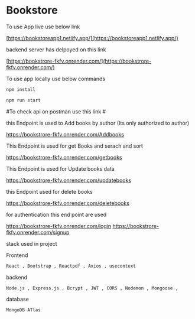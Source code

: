 # Bookstore

To use App live use below link 

[https://bookstoreapp1.netlify.app/](https://bookstoreapp1.netlify.app/)

backend server has delpoyed on this link 

[https://bookstrore-fkfv.onrender.com/](https://bookstrore-fkfv.onrender.com/)

To use app locally use below commands 
```bash
npm install
```
```bash
npm run start 
```


#To check api on postman use this link #

this Endpoint is used to Add books by author (Its only authorized to author)

https://bookstrore-fkfv.onrender.com/Addbooks

This Endpoint is used for get Books and serach and sort 

https://bookstrore-fkfv.onrender.com/getbooks

This Endpoint is used for Update books data  

https://bookstrore-fkfv.onrender.com/updatebooks

this Endpoint used for delete books  

https://bookstrore-fkfv.onrender.com/deletebooks

for authentication this end point are used 

https://bookstrore-fkfv.onrender.com/login
https://bookstrore-fkfv.onrender.com/signup

stack used in project 

Frontend 
```bash
React , Bootstrap , Reactpdf , Axios , usecontext
```
backend
```bash
Node.js , Express.js , Bcrypt , JWT , CORS , Nodemon , Mongoose , 
```
database

```bash
MongoDB ATlas 
```



